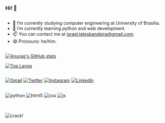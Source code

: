 ### Hi! 🙂
##

- 🔭 I’m currently studying computer engineering at University of Brasília.
- 🌱 I’m currently learning python and web development.
- 📫 You can contact me at israel.telesbandeira@gmail.com.
- 😄 Pronouns: he/him.

##

[![Anurag's GitHub stats](https://github-readme-stats-sigma-five.vercel.app/api?username=sr-bauducco&count_private=true&show_icons=true&theme=tokyonight)](https://github.com/anuraghazra/github-readme-stats)

[![Top Langs](https://github-readme-stats-sigma-five.vercel.app/api/top-langs/?username=sr-bauducco&theme=tokyonight)](https://github.com/anuraghazra/github-readme-stats)

##
[![Gmail](https://img.shields.io/badge/Gmail-D14836?style=for-the-badge&logo=gmail&logoColor=white)](mailto:israel.telesbandeira@gmail.com)
[![Twitter](https://img.shields.io/badge/Twitter-1DA1F2?style=for-the-badge&logo=twitter&logoColor=white)](https://twitter.com/sr-bauducco)
[![Instagram](https://img.shields.io/badge/Instagram-E4405F?style=for-the-badge&logo=instagram&logoColor=white)](https://www.instagram.com/israel_teles_bandeira/)
[![LinkedIn](https://img.shields.io/badge/LinkedIn-0077B5?style=for-the-badge&logo=linkedin&logoColor=white)](https://www.linkedin.com/in/israel-teles-bandeira-4a331b195/)
  
##
<div style="display: inline_block">
  <img align="center" alt="python" src="https://img.shields.io/badge/Python-3776AB?style=for-the-badge&logo=python&logoColor=white" >
  <img align="center" alt="html5" src="https://img.shields.io/badge/HTML5-E34F26?style=for-the-badge&logo=html5&logoColor=white" />
  <img align="center" alt="css" src="https://img.shields.io/badge/CSS3-1572B6?style=for-the-badge&logo=css3&logoColor=white" />
  <img align="center" alt="js" src="https://img.shields.io/badge/JavaScript-F7DF1E?style=for-the-badge&logo=javascript&logoColor=black" />
</div><br/>

##
![crack!]()
